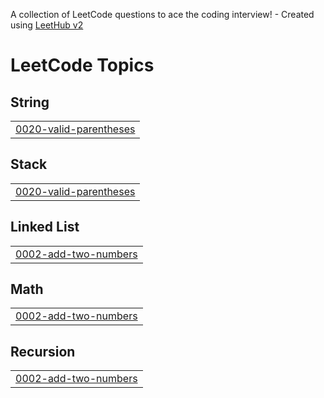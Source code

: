 A collection of LeetCode questions to ace the coding interview! - Created using [LeetHub v2](https://github.com/arunbhardwaj/LeetHub-2.0)
<!---LeetCode Topics Start-->
# LeetCode Topics
## String
|  |
| ------- |
| [0020-valid-parentheses](https://github.com/amanraj953426/leetcode-practice/tree/master/0020-valid-parentheses) |
## Stack
|  |
| ------- |
| [0020-valid-parentheses](https://github.com/amanraj953426/leetcode-practice/tree/master/0020-valid-parentheses) |
## Linked List
|  |
| ------- |
| [0002-add-two-numbers](https://github.com/amanraj953426/leetcode-practice/tree/master/0002-add-two-numbers) |
## Math
|  |
| ------- |
| [0002-add-two-numbers](https://github.com/amanraj953426/leetcode-practice/tree/master/0002-add-two-numbers) |
## Recursion
|  |
| ------- |
| [0002-add-two-numbers](https://github.com/amanraj953426/leetcode-practice/tree/master/0002-add-two-numbers) |
<!---LeetCode Topics End-->
